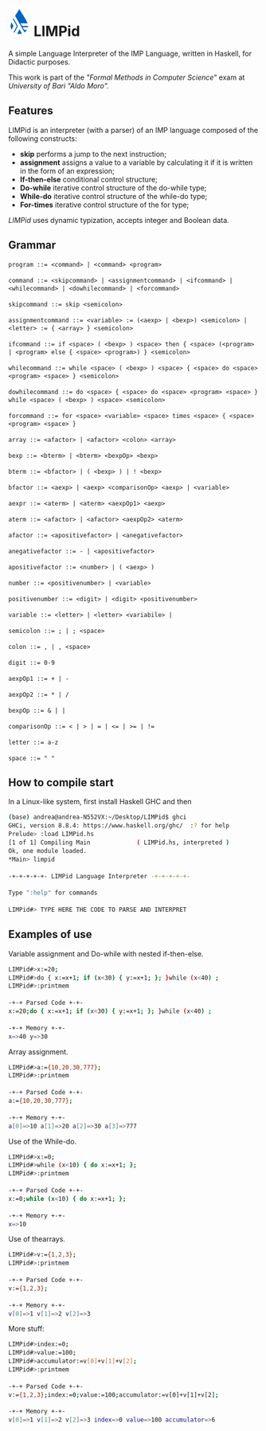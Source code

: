 # ![Image](ico.png) LIMPid

A simple Language Interpreter of the IMP Language, written in Haskell, for Didactic purposes. 

This work is part of the *"Formal Methods in Computer Science"* exam at *University of Bari "Aldo Moro".*

## Features
LIMPid is an interpreter (with a parser) of an IMP language composed of the following constructs:
- **skip** performs a jump to the next instruction;
- **assignment** assigns a value to a variable by calculating it if it is written in the form of an expression;
- **If-then-else** conditional control structure;
- **Do-while** iterative control structure of the do-while type;
- **While-do** iterative control structure of the while-do type;
- **For-times** iterative control structure of the for type;

*LIMPid* uses dynamic typization, accepts integer and Boolean data.

## Grammar
```EBNF
program ::= <command> | <command> <program>
 
command ::= <skipcommand> | <assignmentcommand> | <ifcommand> | <whilecommand> | <dowhilecommand> | <forcommand>

skipcommand ::= skip <semicolon> 

assignmentcommand ::= <variable> := (<aexp> | <bexp>) <semicolon> | <letter> := { <array> } <semicolon> 

ifcommand ::= if <space> ( <bexp> ) <space> then { <space> (<program> | <program> else { <space> <program>) } <semicolon>

whilecommand ::= while <space> ( <bexp> ) <space> { <space> do <space> <program> <space> } <semicolon>

dowhilecommand ::= do <space> { <space> do <space> <program> <space> } while <space> ( <bexp> ) <space> <semicolon>

forcommand ::= for <space> <variable> <space> times <space> { <space> <program> <space> }
 
array ::= <afactor> | <afactor> <colon> <array>
 
bexp ::= <bterm> | <bterm> <bexpOp> <bexp>
 
bterm ::= <bfactor> | ( <bexp> ) | ! <bexp>
 
bfactor ::= <aexp> | <aexp> <comparisonOp> <aexp> | <variable>
 
aexpr ::= <aterm> | <aterm> <aexpOp1> <aexp>
 
aterm ::= <afactor> | <afactor> <aexpOp2> <aterm>

afactor ::= <apositivefactor> | <anegativefactor> 

anegativefactor ::= - | <apositivefactor> 

apositivefactor ::= <number> | ( <aexp> ) 

number ::= <positivenumber> | <variable> 

positivenumber ::= <digit> | <digit> <positivenumber> 

variable ::= <letter> | <letter> <variabile> |

semicolon ::= ; | ; <space> 

colon ::= , | , <space> 

digit ::= 0-9 

aexpOp1 ::= + | -

aexpOp2 ::= * | / 

bexpOp ::= & | | 

comparisonOp ::= < | > | = | <= | >= | != 

letter ::= a-z 

space ::= " "

```
## How to compile start

In a Linux-like system, first install Haskell GHC and then
```sh
(base) andrea@andrea-N552VX:~/Desktop/LIMPid$ ghci
GHCi, version 8.8.4: https://www.haskell.org/ghc/  :? for help
Prelude> :load LIMPid.hs
[1 of 1] Compiling Main             ( LIMPid.hs, interpreted )
Ok, one module loaded.
*Main> limpid

-+-+-+-+-+- LIMPid Language Interpreter -+-+-+-+-+-

Type ":help" for commands

LIMPid#> TYPE HERE THE CODE TO PARSE AND INTERPRET

```

## Examples of use

Variable assignment and Do-while with nested if-then-else.
```sh
LIMPid#>x:=20;
LIMPid#>do { x:=x+1; if (x<30) { y:=x+1; }; }while (x<40) ;
LIMPid#>:printmem

-+-+ Parsed Code +-+-
x:=20;do { x:=x+1; if (x<30) { y:=x+1; }; }while (x<40) ;

-+-+ Memory +-+-
x=>40 y=>30 
```

Array assignment.
```sh
LIMPid#>a:={10,20,30,777};
LIMPid#>:printmem

-+-+ Parsed Code +-+-
a:={10,20,30,777};

-+-+ Memory +-+-
a[0]=>10 a[1]=>20 a[2]=>30 a[3]=>777 
```

Use of the While-do.
```sh
LIMPid#>x:=0;
LIMPid#>while (x<10) { do x:=x+1; };
LIMPid#>:printmem

-+-+ Parsed Code +-+-
x:=0;while (x<10) { do x:=x+1; };

-+-+ Memory +-+-
x=>10 
```

Use of thearrays.
```sh
LIMPid#>v:={1,2,3};
LIMPid#>:printmem

-+-+ Parsed Code +-+-
v:={1,2,3};

-+-+ Memory +-+-
v[0]=>1 v[1]=>2 v[2]=>3 
```
More stuff:
```sh
LIMPid#>index:=0;
LIMPid#>value:=100;
LIMPid#>accumulator:=v[0]+v[1]+v[2];
LIMPid#>:printmem

-+-+ Parsed Code +-+-
v:={1,2,3};index:=0;value:=100;accumulator:=v[0]+v[1]+v[2];

-+-+ Memory +-+-
v[0]=>1 v[1]=>2 v[2]=>3 index=>0 value=>100 accumulator=>6 
```